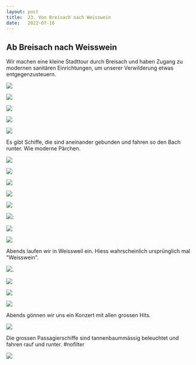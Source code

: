 ```yaml
---
layout: post
title:  23. Von Breisach nach Weisswein
date:   2022-07-16
---
```


##  Ab Breisach nach Weisswein ##

Wir machen eine kleine Stadttour durch Breisach und haben Zugang zu modernen sanitären Einrichtungen, um unserer Verwilderung etwas entgegenzusteuern.

![](/img/20220716_ms_res_breisach_0.jpg)

![](/img/20220716_ms_res_breisach_1.jpg)

![](/img/20220716_ms_res_breisach_2.jpg)

![](/img/20220716_ms_res_breisach_3.jpg)

![](/img/20220716_ms_res_breisach_4.jpg)

Es gibt Schiffe, die sind aneinander gebunden und fahren so den Bach runter.
Wie moderne Pärchen.

![](/img/20220716_ms_res_breisach_5.jpg)

![](/img/20220716_ms_res_breisach_6.jpg)

![](/img/20220716_ms_res_breisach_7.jpg)

![](/img/20220716_ms_res_breisach_8.jpg)

![](/img/20220716_ms_res_breisach_9.jpg)

![](/img/20220716_ms_res_breisach_10.jpg):

![](/img/20220716_ms_res_breisach_11.jpg)

![](/img/20220716_ms_res_breisach_12.jpg)

Abends laufen wir in Weissweil ein. Hiess wahrscheinlich ursprünglich mal "Weisswein".

![](/img/20220716_ms_res_breisach_13.jpg).

![](/img/20220716_ms_res_breisach_14.jpg)

![](/img/20220716_ms_res_breisach_15.jpg)

![](/img/20220716_ms_res_breisach_16.jpg)

Abends gönnen wir uns ein Konzert mit allen grossen Hits.

![](/img/20220717_ms_res_breisach_0.jpg)

Die grossen Passagierschiffe sind tannenbaummässig beleuchtet und fahren rauf und runter. #nofilter

![](/img/20220717_ms_res_breisach_1.jpg)
